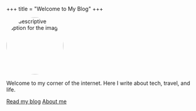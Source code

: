 +++
title = "Welcome to My Blog"
+++

<img src="/images/my-profile-photo.heic" alt="A descriptive caption for the image" style="width: 150px; border-radius: 50%;" />

Welcome to my corner of the internet. Here I write about tech, travel, and life.

<div class="buttons">
  <a href="/posts/" role="button">Read my blog</a>
  <a href="/about/" role="button">About me</a>
</div>
